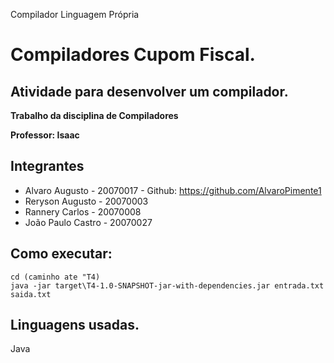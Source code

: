 Compilador Linguagem Própria 
<h1>Compiladores Cupom Fiscal.</h1>
<h2>Atividade para desenvolver um compilador.</h2>

  __Trabalho da disciplina de Compiladores__
  
  __Professor: Isaac__
  
  ## Integrantes
  * Alvaro Augusto - 20070017 - Github: https://github.com/AlvaroPimente1
  * Reryson Augusto - 20070003
  * Rannery Carlos - 20070008
  * João Paulo Castro - 20070027
  
  ## Como executar:
  ```cd (caminho ate "T4)```
  <br>
  ```java -jar target\T4-1.0-SNAPSHOT-jar-with-dependencies.jar entrada.txt saida.txt```
  
  
 ## Linguagens usadas.
  <table>
    Java
  <table>
